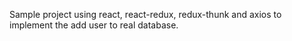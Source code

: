 Sample project using react, react-redux, redux-thunk and axios to implement the add user to real database.
